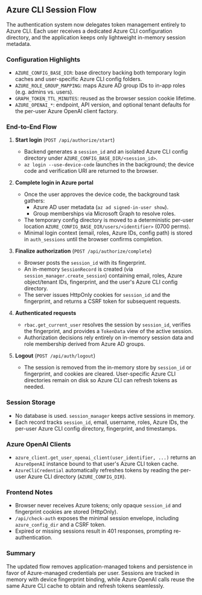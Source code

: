## Azure CLI Session Flow

The authentication system now delegates token management entirely to Azure CLI.
Each user receives a dedicated Azure CLI configuration directory, and the
application keeps only lightweight in-memory session metadata.

### Configuration Highlights
- `AZURE_CONFIG_BASE_DIR`: base directory backing both temporary login caches and
  user-specific Azure CLI config folders.
- `AZURE_ROLE_GROUP_MAPPING`: maps Azure AD group IDs to in-app roles
  (e.g. admins vs. users).
- `GRAPH_TOKEN_TTL_MINUTES`: reused as the browser session cookie lifetime.
- `AZURE_OPENAI_*`: endpoint, API version, and optional tenant defaults for the
  per-user Azure OpenAI client factory.

### End-to-End Flow

1. **Start login** (`POST /api/authorize/start`)
   - Backend generates a `session_id` and an isolated Azure CLI config directory
     under `AZURE_CONFIG_BASE_DIR/<session_id>`.
   - `az login --use-device-code` launches in the background; the device code and
     verification URI are returned to the browser.

2. **Complete login in Azure portal**
   - Once the user approves the device code, the background task gathers:
     - Azure AD user metadata (`az ad signed-in-user show`).
     - Group memberships via Microsoft Graph to resolve roles.
   - The temporary config directory is moved to a deterministic
     per-user location `AZURE_CONFIG_BASE_DIR/users/<identifier>` (0700 perms).
   - Minimal login context (email, roles, Azure IDs, config path) is stored in
     `auth_sessions` until the browser confirms completion.

3. **Finalize authorization** (`POST /api/authorize/complete`)
   - Browser posts the `session_id` with its fingerprint.
   - An in-memory `SessionRecord` is created (via `session_manager.create_session`)
     containing email, roles, Azure object/tenant IDs, fingerprint, and the
     user's Azure CLI config directory.
   - The server issues HttpOnly cookies for `session_id` and the fingerprint, and
     returns a CSRF token for subsequent requests.

4. **Authenticated requests**
   - `rbac.get_current_user` resolves the session by `session_id`, verifies the
     fingerprint, and provides a `TokenData` view of the active session.
   - Authorization decisions rely entirely on in-memory session data and role
     membership derived from Azure AD groups.

5. **Logout** (`POST /api/auth/logout`)
   - The session is removed from the in-memory store by `session_id` or
     fingerprint, and cookies are cleared. User-specific Azure CLI directories
     remain on disk so Azure CLI can refresh tokens as needed.

### Session Storage
- No database is used. `session_manager` keeps active sessions in memory.
- Each record tracks `session_id`, email, username, roles, Azure IDs, the
  per-user Azure CLI config directory, fingerprint, and timestamps.

### Azure OpenAI Clients
- `azure_client.get_user_openai_client(user_identifier, ...)` returns an
  `AzureOpenAI` instance bound to that user's Azure CLI token cache.
- `AzureCliCredential` automatically refreshes tokens by reading the
  per-user Azure CLI directory (`AZURE_CONFIG_DIR`).

### Frontend Notes
- Browser never receives Azure tokens; only opaque `session_id` and fingerprint
  cookies are stored (HttpOnly).
- `/api/check-auth` exposes the minimal session envelope, including
  `azure_config_dir` and a CSRF token.
- Expired or missing sessions result in 401 responses, prompting re-authentication.

### Summary
The updated flow removes application-managed tokens and persistence in favor of
Azure-managed credentials per user. Sessions are tracked in memory with device
fingerprint binding, while Azure OpenAI calls reuse the same Azure CLI cache to
obtain and refresh tokens seamlessly.
